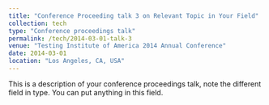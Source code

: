 ```yaml
---
title: "Conference Proceeding talk 3 on Relevant Topic in Your Field"
collection: tech
type: "Conference proceedings talk"
permalink: /tech/2014-03-01-talk-3
venue: "Testing Institute of America 2014 Annual Conference"
date: 2014-03-01
location: "Los Angeles, CA, USA"
---
```


This is a description of your conference proceedings talk, note the different field in type. You can put anything in this field.
